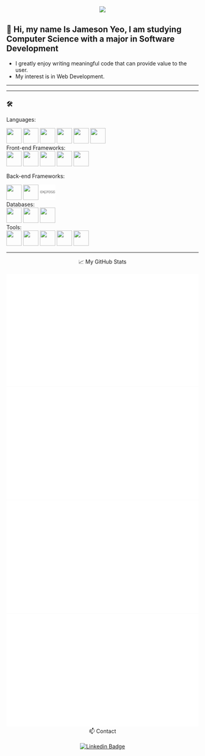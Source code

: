 <div id="header" align="center">
  <img src="https://media.giphy.com/media/M9gbBd9nbDrOTu1Mqx/giphy.gif" width="100"/>
</div>

## 👋 Hi, my name Is Jameson Yeo, I am studying Computer Science with a major in Software Development

- I greatly enjoy writing meaningful code that can provide value to the user.
- My interest is in Web Development.
---


---

### :hammer_and_wrench: 
Languages:
<div>
  <img src="https://cdn.jsdelivr.net/gh/devicons/devicon/icons/c/c-original.svg" width="40" height="40"/>
  <img src="https://cdn.jsdelivr.net/gh/devicons/devicon/icons/php/php-plain.svg" width="40" height="40"/>
  <img src="https://cdn.jsdelivr.net/gh/devicons/devicon/icons/java/java-original.svg" width="40" height="40"/>
  <img src="https://cdn.jsdelivr.net/gh/devicons/devicon/icons/javascript/javascript-original.svg" width="40" height="40"/>
  <img src="https://cdn.jsdelivr.net/gh/devicons/devicon/icons/typescript/typescript-original.svg" width="40" height="40"/>
  <img src="https://cdn.jsdelivr.net/gh/devicons/devicon/icons/python/python-original.svg" width="40" height="40"/>
</div>
Front-end Frameworks:

<div>
  <img src="https://cdn.jsdelivr.net/gh/devicons/devicon/icons/react/react-original.svg" width="40" height="40"/>
  <img src="https://cdn.jsdelivr.net/gh/devicons/devicon/icons/html5/html5-original.svg" width="40" height="40"/>
  <img src="https://cdn.jsdelivr.net/gh/devicons/devicon/icons/css3/css3-original.svg" width="40" height="40"/>
  <img src="https://cdn.jsdelivr.net/gh/devicons/devicon/icons/bootstrap/bootstrap-original.svg" width="40" height="40"/>
  <img src="https://cdn.jsdelivr.net/gh/devicons/devicon/icons/materialui/materialui-original.svg" width="40" height="40"/>
</div>

Back-end Frameworks:
<div>
  <img src="https://cdn.jsdelivr.net/gh/devicons/devicon/icons/nodejs/nodejs-original.svg" width="40" height="40"/>
  <img src="https://cdn.jsdelivr.net/gh/devicons/devicon/icons/django/django-plain.svg" width="40" height="40"/>
  <img src="https://github.com/devicons/devicon/blob/master/icons/express/express-original-wordmark.svg" width="40" height="40"/>
</div>
Databases:

<div>
  <img src="https://cdn.jsdelivr.net/gh/devicons/devicon/icons/mysql/mysql-original.svg" width="40" height="40"/>
  <img src="https://cdn.jsdelivr.net/gh/devicons/devicon/icons/postgresql/postgresql-original.svg" width="40" height="40"/>
  <img src="https://cdn.jsdelivr.net/gh/devicons/devicon/icons/mongodb/mongodb-original.svg" width="40" height="40"/>
</div>
Tools:

<div>
    <img src="https://cdn.jsdelivr.net/gh/devicons/devicon/icons/github/github-original.svg" width="40" height="40"/>
  <img src="https://cdn.jsdelivr.net/gh/devicons/devicon/icons/docker/docker-original.svg" width="40" height="40"/>
    <img src="https://cdn.jsdelivr.net/gh/devicons/devicon/icons/r/r-original.svg" width="40" height="40"/>
  <img src="https://cdn.jsdelivr.net/gh/devicons/devicon/icons/vscode/vscode-original.svg" width="40" height="40"/>
  <img src="https://cdn.jsdelivr.net/gh/devicons/devicon/icons/jupyter/jupyter-original.svg" width="40" height="40"/>
</div>

---
<div align="center">
📈 My GitHub Stats
</div>
<br>
<div align="center">
  <img src="https://raw.githubusercontent.com/yeoj1092/github-stats/master/generated/overview.svg#gh-dark-mode-only">
  <img src="https://raw.githubusercontent.com/yeoj1092/github-stats/master/generated/overview.svg#gh-light-mode-only">
  <img src="https://raw.githubusercontent.com/yeoj1092/github-stats/master/generated/languages.svg#gh-dark-mode-only">
  <img src="https://raw.githubusercontent.com/yeoj1092/github-stats/master/generated/languages.svg#gh-light-mode-only">
</div>
<div align="center">
 📫 Contact  
  </div>
  <br>
<div align="center">
  <a href="https://www.linkedin.com/in/Jameson-Yeo/" target="_blank">
    <img src="https://img.shields.io/badge/-Jameson_Yeo-blue?style=flat&logo=Linkedin&logoColor=white" alt="Linkedin Badge">
  </a>
</div>

